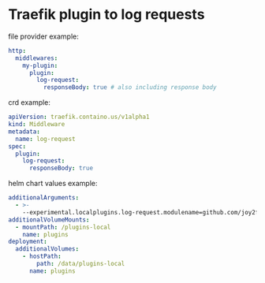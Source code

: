 # Traefik plugin to log requests

file provider example:

```yml
http:
  middlewares:
    my-plugin:
      plugin:
        log-request:
          responseBody: true # also including response body
```

crd example:

```yml
apiVersion: traefik.containo.us/v1alpha1
kind: Middleware
metadata:
  name: log-request
spec:
  plugin:
    log-request:
      responseBody: true
```

helm chart values example:

```yaml
additionalArguments:
  - >-
    --experimental.localplugins.log-request.modulename=github.com/joy2fun/traefik-plugin-log-request
additionalVolumeMounts:
  - mountPath: /plugins-local
    name: plugins
deployment:
  additionalVolumes:
    - hostPath:
        path: /data/plugins-local
      name: plugins
```
